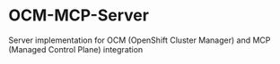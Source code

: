 # OCM-MCP-Server
Server implementation for OCM (OpenShift Cluster Manager) and MCP (Managed Control Plane) integration
